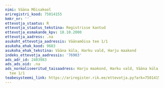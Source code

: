 ```yaml
---
nimi: Vääna Mõisakool
ariregistri_kood: 75014155
kmkr_nr: ''
ettevotja_staatus: R
ettevotja_staatus_tekstina: Registrisse kantud
ettevotja_esmakande_kpv: 18.10.2000
ettevotja_aadress: .na
asukoht_ettevotja_aadressis: Väänamõisa tee 1/1
asukoha_ehak_kood: 9683
asukoha_ehak_tekstina: Vääna küla, Harku vald, Harju maakond
indeks_ettevotja_aadressis: '76903'
ads_adr_id: 2403983
ads_ads_oid: .na
ads_normaliseeritud_taisaadress: Harju maakond, Harku vald, Vääna küla, Väänamõisa
  tee 1/1
teabesysteemi_link: https://ariregister.rik.ee/ettevotja.py?ark=75014155&ref=rekvisiidid
---
```

